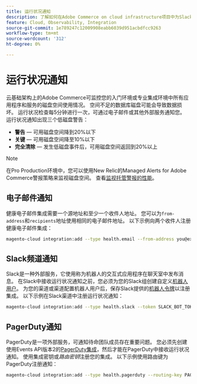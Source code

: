 ```yaml
---
title: 运行状况通知
description: 了解如何在Adobe Commerce on cloud infrastructure项目中为Slack、电子邮件和分页任务通知的磁盘空间使用情况配置。
feature: Cloud, Observability, Integration
source-git-commit: 1e789247c12009908eabb6039d951acbdfcc9263
workflow-type: tm+mt
source-wordcount: '312'
ht-degree: 0%

---
```


# 运行状况通知

云基础架构上的Adobe Commerce可监控您的入门环境或专业集成环境中所有应用程序和服务的磁盘空间使用情况。 空间不足的数据库磁盘可能会导致数据损坏。 运行状况检查每5分钟进行一次，可通过电子邮件或其他外部服务通知您。 运行状况通知出现三个低磁盘警告：

- **警告** — 可用磁盘空间降到20%以下
- **关键** — 可用磁盘空间降至10%以下
- **完全清除** — 发生低磁盘事件后，可用磁盘空间返回到20%以上

>[!NOTE]
>
>在Pro Production环境中，您可以使用New Relic的Managed Alerts for Adobe Commerce警报策略来监视磁盘空间。 查看[监视托管警报的性能](../monitor/investigate-performance.md#monitor-performance-with-managed-alerts)。

## 电子邮件通知

健康电子邮件集成需要一个源地址和至少一个收件人地址。 您可以为`from-address`和`recipients`地址使用相同的电子邮件地址。 以下示例向两个收件人注册健康电子邮件集成：

```bash
magento-cloud integration:add --type health.email --from-address you@example.com --recipients them@example.com --recipients others@example.com
```

## Slack频道通知

Slack是一种外部服务，它使用称为机器人的交互式应用程序在聊天室中发布消息。 在Slack中接收运行状况通知之前，您必须为您的Slack组创建自定义[机器人用户](https://api.slack.com/bot-users)。 为您的渠道或渠道配置机器人用户后，保存Slack提供的[机器人令牌](https://api.slack.com/docs/token-types#bot)以注册集成。 以下示例在Slack渠道中注册运行状况通知：

```bash
magento-cloud integration:add --type health.slack --token SLACK_BOT_TOKEN --channel '#slack-channel-name'
```

## PagerDuty通知

PagerDuty是一项外部服务，可通知待命团队成员存在重要问题。 您必须先创建使用Events API版本2的[PagerDuty集成](https://developer.pagerduty.com/v2/docs/integrating)，然后才能在PagerDuty中接收运行状况通知。 使用集成密钥或&#x200B;_路由密钥_&#x200B;注册您的集成。 以下示例使用路由键为PagerDuty注册通知：

```bash
magento-cloud integration:add --type health.pagerduty --routing-key PAGERDUTY_ROUTING_KEY
```
